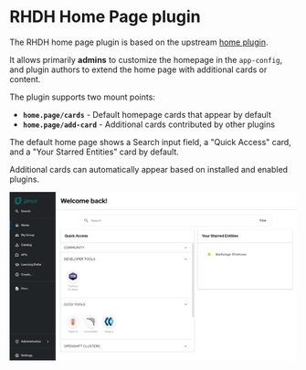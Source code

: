 # RHDH Home Page plugin

The RHDH home page plugin is based on the upstream [home plugin](https://github.com/backstage/backstage/blob/master/plugins/home/README.md).

It allows primarily **admins** to customize the homepage in the `app-config`, and plugin authors to extend the home page with additional cards or content.

The plugin supports two mount points:

- **`home.page/cards`** - Default homepage cards that appear by default
- **`home.page/add-card`** - Additional cards contributed by other plugins

The default home page shows a Search input field, a "Quick Access" card, and a "Your Starred Entities" card by default.

Additional cards can automatically appear based on installed and enabled plugins.

![Default home page](default-homepage.png)
